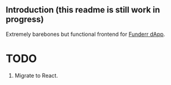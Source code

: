 ## Introduction (this readme is still work in progress)

Extremely barebones but functional frontend for [Funderr dApp](https://github.com/accurec/Funderr).

# TODO

1) Migrate to React.